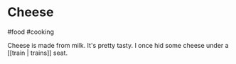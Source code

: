 # Cheese

#food #cooking

Cheese is made from milk. It's pretty tasty. I once hid some cheese under
a [[train | trains]] seat.
